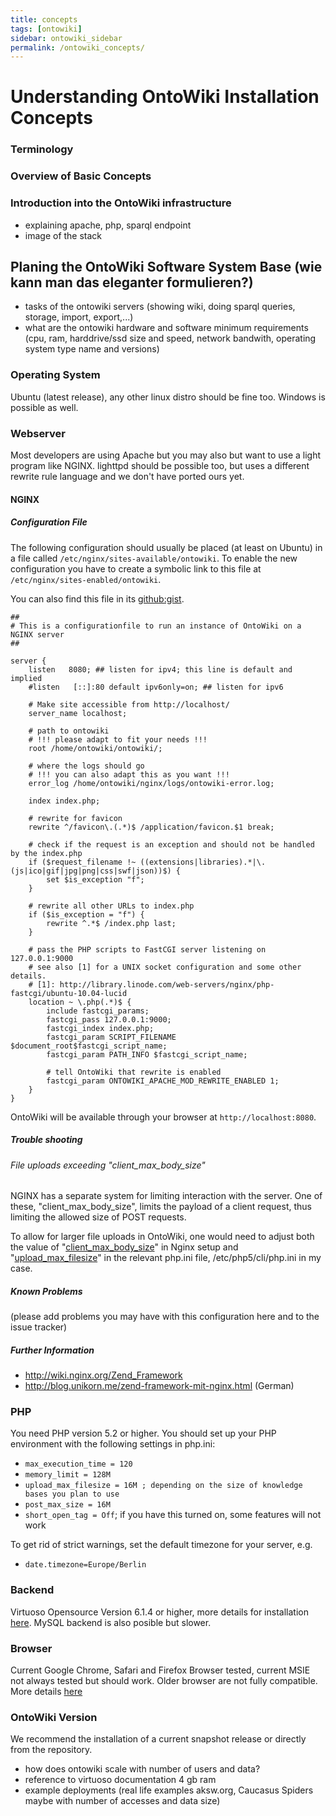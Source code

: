 ```yaml
---
title: concepts
tags: [ontowiki]
sidebar: ontowiki_sidebar
permalink: /ontowiki_concepts/
---
```

# Understanding OntoWiki Installation Concepts

### Terminology
### Overview of Basic Concepts
### Introduction into the OntoWiki infrastructure
- explaining apache, php, sparql endpoint
- image of the stack

## Planing the OntoWiki Software System Base (wie kann man das eleganter formulieren?)

- tasks of the ontowiki servers (showing wiki, doing sparql queries, storage, import, export,...)
- what are the ontowiki hardware and software minimum requirements (cpu, ram, harddrive/ssd size and speed, network bandwith, operating system type name and versions)
### Operating System

Ubuntu (latest release), any other linux distro should be fine too. Windows is possible as well.

### Webserver
Most developers are using Apache but you may also but want to use a light program like NGINX. lighttpd should be possible too, but uses a different rewrite rule language and we don't have ported ours yet.

#### NGINX

##### Configuration File
The following configuration should usually be placed (at least on Ubuntu) in a file called `/etc/nginx/sites-available/ontowiki`. To enable the new configuration you have to create a symbolic link to this file at `/etc/nginx/sites-enabled/ontowiki`.

You can also find this file in its [github:gist](https://gist.github.com/3739707).

    ##
    # This is a configurationfile to run an instance of OntoWiki on a NGINX server
    ##

    server {
        listen   8080; ## listen for ipv4; this line is default and implied
        #listen   [::]:80 default ipv6only=on; ## listen for ipv6

        # Make site accessible from http://localhost/
        server_name localhost;

        # path to ontowiki
        # !!! please adapt to fit your needs !!!
        root /home/ontowiki/ontowiki/;

        # where the logs should go
        # !!! you can also adapt this as you want !!!
        error_log /home/ontowiki/nginx/logs/ontowiki-error.log;

        index index.php;

        # rewrite for favicon
        rewrite ^/favicon\.(.*)$ /application/favicon.$1 break;

        # check if the request is an exception and should not be handled by the index.php
        if ($request_filename !~ ((extensions|libraries).*|\.(js|ico|gif|jpg|png|css|swf|json))$) {
            set $is_exception "f";
        }

        # rewrite all other URLs to index.php
        if ($is_exception = "f") {
            rewrite ^.*$ /index.php last;
        }

        # pass the PHP scripts to FastCGI server listening on 127.0.0.1:9000
        # see also [1] for a UNIX socket configuration and some other details.
        # [1]: http://library.linode.com/web-servers/nginx/php-fastcgi/ubuntu-10.04-lucid
        location ~ \.php(.*)$ {
            include fastcgi_params;
            fastcgi_pass 127.0.0.1:9000;
            fastcgi_index index.php;
            fastcgi_param SCRIPT_FILENAME $document_root$fastcgi_script_name;
            fastcgi_param PATH_INFO $fastcgi_script_name;

            # tell OntoWiki that rewrite is enabled
            fastcgi_param ONTOWIKI_APACHE_MOD_REWRITE_ENABLED 1;
        }
    }

OntoWiki will be available through your browser at `http://localhost:8080`.

##### Trouble shooting
###### File uploads exceeding "client_max_body_size"
NGINX has a separate system for limiting interaction with the server. One of these, "client_max_body_size", limits the payload of a client request, thus limiting the allowed size of POST requests.  

To allow for larger file uploads in OntoWiki, one would need to adjust both the value of "[client_max_body_size](http://wiki.nginx.org/HttpCoreModule#client_max_body_size)" in Nginx setup and "[upload_max_filesize](http://www.php.net/manual/ini.core.php#ini.upload-max-filesize)" in the relevant php.ini file, /etc/php5/cli/php.ini in my case.  

##### Known Problems


(please add problems you may have with this configuration here and to the issue tracker)

##### Further Information
- <http://wiki.nginx.org/Zend_Framework>
- <http://blog.unikorn.me/zend-framework-mit-nginx.html> (German)

### PHP
You need PHP version 5.2 or higher.
You should set up your PHP environment with the following settings in php.ini:
  * `max_execution_time = 120`
  * `memory_limit = 128M`
  * `upload_max_filesize = 16M ; depending on the size of knowledge bases you plan to use`
  * `post_max_size = 16M`
  * `short_open_tag = Off`; if you have this turned on, some features will not work

To get rid of strict warnings, set the default timezone for your server, e.g.
  * `date.timezone=Europe/Berlin`

### Backend
Virtuoso Opensource Version 6.1.4 or higher, more details for installation [here](http://docs.ontowiki.net/ontowiki_VirtuosoBackend). MySQL backend is also posible but slower.

### Browser
Current Google Chrome, Safari and Firefox Browser tested, current MSIE not always tested but should work. Older browser are not fully compatible. More details [here](http://docs.ontowiki.net/ontowiki_Browser-Compatibility)

### OntoWiki Version
We recommend the installation of a current snapshot release or directly from the repository.

- how does ontowiki scale with number of users and data?
- reference to virtuoso documentation
4 gb ram
- example deployments (real life examples aksw.org, Caucasus Spiders maybe with number of accesses and data size)
<Setup>
